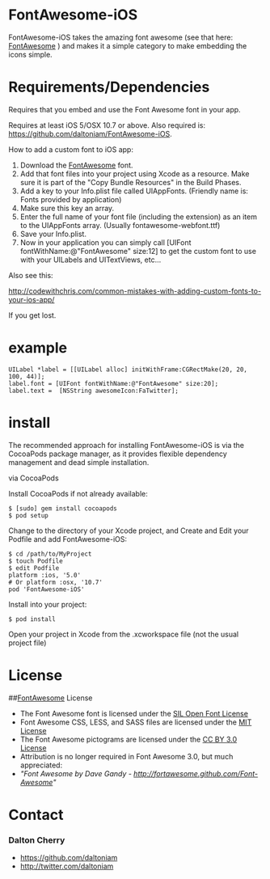 # FontAwesome-iOS #

FontAwesome-iOS takes the amazing font awesome (see that here: [FontAwesome](https://github.com/FortAwesome/Font-Awesome) ) and makes it a simple category to make embedding the icons simple.

# Requirements/Dependencies  #

Requires that you embed and use the Font Awesome font in your app.

Requires at least iOS 5/OSX 10.7 or above. Also required is: https://github.com/daltoniam/FontAwesome-iOS.

How to add a custom font to iOS app:

1. Download the [FontAwesome](https://github.com/FortAwesome/Font-Awesome) font.
2. Add that font files into your project using Xcode as a resource. Make sure it is part of the "Copy Bundle Resources" in the Build Phases.
3. Add a key to your Info.plist file called UIAppFonts. (Friendly name is: Fonts provided by application)
4. Make sure this key an array.
5. Enter the full name of your font file (including the extension) as an item to the UIAppFonts array. (Usually fontawesome-webfont.ttf)
6. Save your Info.plist.
7. Now in your application you can simply call [UIFont fontWithName:@"FontAwesome" size:12] to get the custom font to use with your UILabels and UITextViews, etc…

Also see this:

http://codewithchris.com/common-mistakes-with-adding-custom-fonts-to-your-ios-app/

If you get lost.

# example

```objc
UILabel *label = [[UILabel alloc] initWithFrame:CGRectMake(20, 20, 100, 44)];
label.font = [UIFont fontWithName:@"FontAwesome" size:20];
label.text =  [NSString awesomeIcon:FaTwitter];
```

# install #

The recommended approach for installing FontAwesome-iOS is via the CocoaPods package manager, as it provides flexible dependency management and dead simple installation.

via CocoaPods

Install CocoaPods if not already available:

	$ [sudo] gem install cocoapods
	$ pod setup
Change to the directory of your Xcode project, and Create and Edit your Podfile and add FontAwesome-iOS:

	$ cd /path/to/MyProject
	$ touch Podfile
	$ edit Podfile
	platform :ios, '5.0'
	# Or platform :osx, '10.7'
	pod 'FontAwesome-iOS'

Install into your project:

	$ pod install

Open your project in Xcode from the .xcworkspace file (not the usual project file)

# License #

##[FontAwesome](https://github.com/FortAwesome/Font-Awesome) License

* The Font Awesome font is licensed under the [SIL Open Font License](http://scripts.sil.org/OFL)
* Font Awesome CSS, LESS, and SASS files are licensed under the [MIT License](http://opensource.org/licenses/mit-license.html)
* The Font Awesome pictograms are licensed under the [CC BY 3.0 License](http://creativecommons.org/licenses/by/3.0)
* Attribution is no longer required in Font Awesome 3.0, but much appreciated:
* *"Font Awesome by Dave Gandy - http://fortawesome.github.com/Font-Awesome"*

# Contact #

### Dalton Cherry ###
* https://github.com/daltoniam
* http://twitter.com/daltoniam

